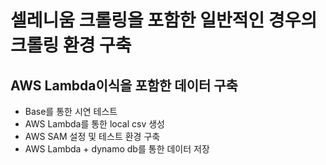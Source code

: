 

# 셀레니움 크롤링을 포함한 일반적인 경우의 크롤링 환경 구축
## AWS Lambda이식을 포함한 데이터 구축

- Base를 통한 시연 테스트
- AWS Lambda를 통한 local csv 생성 
- AWS SAM 설정 및 테스트 환경 구축
- AWS Lambda + dynamo db를 통한 데이터 저장

